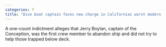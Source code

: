 ```yaml
---
categories: f
title: "Dive boat captain faces new charge in Californias worst modern maritime disaster which killed 34"
---
```

A one-count indictment alleges that Jerry Boylan, captain of the Conception, was the first crew member to abandon ship and did not try to help those trapped below deck.